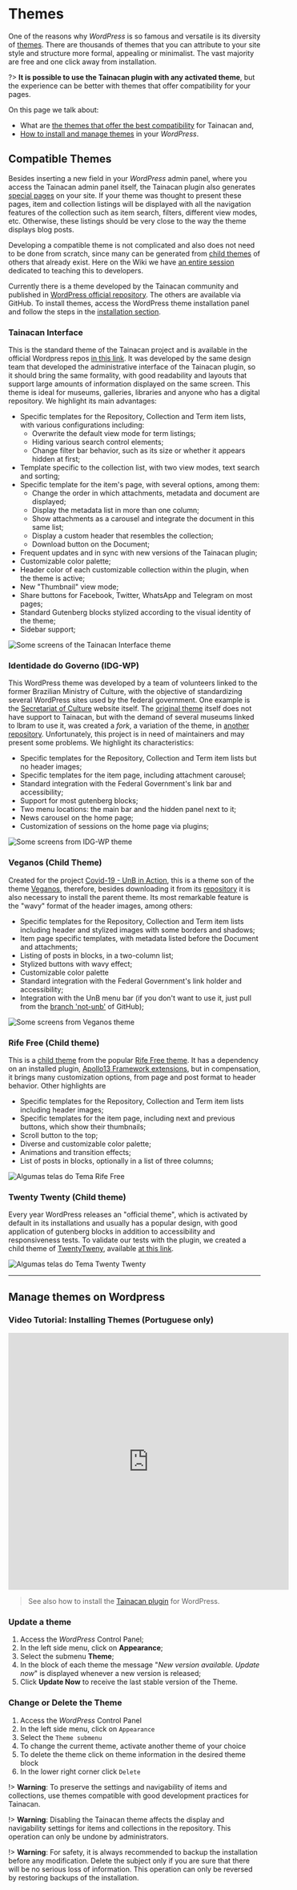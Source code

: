 # Themes

One of the reasons why _WordPress_ is so famous and versatile is its diversity of [themes](https://wordpress.org/themes/ ":ignore"). There are thousands of themes that you can attribute to your site style and structure more formal, appealing or minimalist. The vast majority are free and one click away from installation.

?> **It is possible to use the Tainacan plugin with any activated theme**, but the experience can be better with themes that offer compatibility for your pages.

On this page we talk about:

- What are [the themes that offer the best compatibility](#compatible-themes) for Tainacan and,
- [How to install and manage themes](#manage-themes) in your _WordPress_.

## Compatible Themes

Besides inserting a new field in your _WordPress_ admin panel, where you access the Tainacan admin panel itself, the Tainacan plugin also generates [special pages](/tainacan-pages.md) on your site. If your theme was thought to present these pages, item and collection listings will be displayed with all the navigation features of the collection such as item search, filters, different view modes, etc. Otherwise, these listings should be very close to the way the theme displays blog posts.

Developing a compatible theme is not complicated and also does not need to be done from scratch, since many can be generated from [child themes](https://developer.wordpress.org/themes/advanced-topics/child-themes/) of others that already exist. Here on the Wiki we have [an entire session](/dev/creating-compatible-themes.md) dedicated to teaching this to developers.

Currently there is a theme developed by the Tainacan community and published in [WordPress official repository](https://wordpress.org/themes/). The others are available via GitHub. To install themes, access the WordPress theme installation panel and follow the steps in the [installation section](manage-themes).

### Tainacan Interface

This is the standard theme of the Tainacan project and is available in the official Wordpress repos [in this link](https://br.wordpress.org/themes/tainacan-interface/). It was developed by the same design team that developed the administrative interface of the Tainacan plugin, so it should bring the same formality, with good readability and layouts that support large amounts of information displayed on the same screen. This theme is ideal for museums, galleries, libraries and anyone who has a digital repository. We highlight its main advantages:

- Specific templates for the Repository, Collection and Term item lists, with various configurations including:
  - Overwrite the default view mode for term listings;
  - Hiding various search control elements;
  - Change filter bar behavior, such as its size or whether it appears hidden at first;
- Template specific to the collection list, with two view modes, text search and sorting;
- Specific template for the item's page, with several options, among them:
  - Change the order in which attachments, metadata and document are displayed;
  - Display the metadata list in more than one column;
  - Show attachments as a carousel and integrate the document in this same list;
  - Display a custom header that resembles the collection;
  - Download button on the Document;
- Frequent updates and in sync with new versions of the Tainacan plugin;
- Customizable color palette;
- Header color of each customizable collection within the plugin, when the theme is active;
- New "Thumbnail" view mode;
- Share buttons for Facebook, Twitter, WhatsApp and Telegram on most pages;
- Standard Gutenberg blocks stylized according to the visual identity of the theme;
- Sidebar support;

![Some screens of the Tainacan Interface theme](/_assets/gifs/themes-tainacan-interface.gif)

### Identidade do Governo (IDG-WP)

This WordPress theme was developed by a team of volunteers linked to the former  Brazilian Ministry of Culture, with the objective of standardizing several WordPress sites used by the federal government. One example is the [Secretariat of Culture](http://cultura.gov.br/) website itself. The [original theme](https://github.com/culturagovbr/IDG-WP) itself does not have support to Tainacan, but with the demand of several museums linked to Ibram to use it, was created a _fork_, a variation of the theme, in [another repository](https://github.com/medialab-ufg/IDG-WP ":ignore"). Unfortunately, this project is in need of maintainers and may present some problems. We highlight its characteristics:

- Specific templates for the Repository, Collection and Term item lists but no header images;
- Specific templates for the item page, including attachment carousel;
- Standard integration with the Federal Government's link bar and accessibility;
- Support for most gutenberg blocks;
- Two menu locations: the main bar and the hidden panel next to it;
- News carousel on the home page;
- Customization of sessions on the home page via plugins;

![Some screens from IDG-WP theme](/_assets/gifs/themes-idg-wp.gif)

### Veganos (Child Theme)

Created for the project [Covid-19 - UnB in Action](http://repositoriocovid19.unb.br/ ":ignore"), this is a theme son of the theme [Veganos](https://wordpress.org/themes/veganos/ ":ignore"), therefore, besides downloading it from its [repository](https://github.com/tainacan/tainacan-unb-covid-19 ":ignore") it is also necessary to install the parent theme. Its most remarkable feature is the "wavy" format of the header images, among others:

- Specific templates for the Repository, Collection and Term item lists including header and stylized images with some borders and shadows;
- Item page specific templates, with metadata listed before the Document and attachments;
- Listing of posts in blocks, in a two-column list;
- Stylized buttons with wavy effect;
- Customizable color palette
- Standard integration with the Federal Government's link holder and accessibility;
- Integration with the UnB menu bar (if you don't want to use it, just pull from the [branch 'not-unb'](https://github.com/tainacan/tainacan-unb-covid-19/tree/not-unb ":ignore") of GitHub);

![Some screens from Veganos theme](/_assets/gifs/themes-veganos.gif)

### Rife Free (Child theme)

This is a [child theme](https://github.com/tainacan/rife-free-child ":ignore") from the popular [Rife Free theme](https://wordpress.org/themes/rife-free/ ":ignore"). It has a dependency on an installed plugin, [Apollo13 Framework extensions](https://apollo13themes.com/rife/free ":ignore"), but in compensation, it brings many customization options, from page and post format to header behavior. Other highlights are

- Specific templates for the Repository, Collection and Term item lists including header images;
- Specific templates for the item page, including next and previous buttons, which show their thumbnails;
- Scroll button to the top;
- Diverse and customizable color palette;
- Animations and transition effects;
- List of posts in blocks, optionally in a list of three columns;

![Algumas telas do Tema Rife Free](/_assets/gifs/themes-rife-free.gif)

### Twenty Twenty (Child theme)

Every year WordPress releases an "official theme", which is activated by default in its installations and usually has a popular design, with good application of gutenberg blocks in addition to accessibility and responsiveness tests. To validate our tests with the plugin, we created a child theme of [TwentyTweny](https://wordpress.org/themes/twentytwenty/ ":ignore"), available [at this link](https://github.com/tainacan/TwentyTwentyChild ":ignore").

![Algumas telas do Tema Twenty Twenty](/_assets/gifs/themes-twentytwenty.gif)

---

## Manage themes on Wordpress

### Video Tutorial: Installing Themes (Portuguese only)

<iframe
    width="560"
    height="513" 
    src="https://www.youtube.com/embed/oEl9bWe_rWI?start=780"
    frameborder="0"
    allow="accelerometer; autoplay; encrypted-media; gyroscope; picture-in-picture"
    allowfullscreen>
</iframe>

> See also how to install the [Tainacan plugin](/tainacan) for WordPress.

### Update a theme

1. Access the _WordPress_ Control Panel;
2. In the left side menu, click on **Appearance**;
3. Select the submenu **Theme**;
4. In the block of each theme the message "_New version available. Update now_" is displayed whenever a new version is released;
5. Click **Update Now** to receive the last stable version of the Theme.

### Change or Delete the Theme

1. Access the _WordPress_ Control Panel
2. In the left side menu, click on `Appearance`
3. Select the `Theme submenu`
4. To change the current theme, activate another theme of your choice
5. To delete the theme click on theme information in the desired theme block
6. In the lower right corner click `Delete`

!> **Warning**: To preserve the settings and navigability of items and collections, use themes compatible with good development practices for Tainacan.

!> **Warning**: Disabling the Tainacan theme affects the display and navigability settings for items and collections in the repository. This operation can only be undone by administrators.

!> **Warning**: For safety, it is always recommended to backup the installation before any modification. Delete the subject only if you are sure that there will be no serious loss of information. This operation can only be reversed by restoring backups of the installation.
